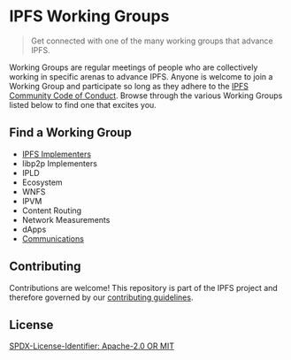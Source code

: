 IPFS Working Groups
=======================

> Get connected with one of the many working groups that advance IPFS.

Working Groups are regular meetings of people who are collectively working in specific arenas to advance IPFS. Anyone is welcome to join a Working Group and participate so long as they adhere to the [IPFS Community Code of Conduct](https://github.com/ipfs/community/blob/master/code-of-conduct.md). Browse through the various Working Groups listed below to find one that excites you.

## Find a Working Group

- [IPFS Implementers](https://github.com/ipfs/ipfs-working-groups/blob/8f20b9a36dbd62722c526c36c1de66c1f2f8e6c7/working-groups/implementers-wg.md)
- libp2p Implementers
- IPLD
- Ecosystem
- WNFS
- IPVM
- Content Routing
- Network Measurements
- dApps
- [Communications](https://github.com/ipfs/ipfs-working-groups/blob/8f20b9a36dbd62722c526c36c1de66c1f2f8e6c7/working-groups/communications-wg.md)

## Contributing

Contributions are welcome! This repository is part of the IPFS project and therefore governed by our [contributing guidelines](https://github.com/ipfs/community/blob/master/CONTRIBUTING.md).

## License

[SPDX-License-Identifier: Apache-2.0 OR MIT](LICENSE.md)
